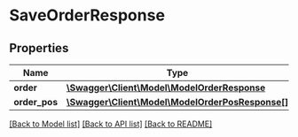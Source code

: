 # SaveOrderResponse

## Properties
Name | Type | Description | Notes
------------ | ------------- | ------------- | -------------
**order** | [**\Swagger\Client\Model\ModelOrderResponse**](ModelOrderResponse.md) |  | [optional] 
**order_pos** | [**\Swagger\Client\Model\ModelOrderPosResponse[]**](ModelOrderPosResponse.md) |  | [optional] 

[[Back to Model list]](../../README.md#documentation-for-models) [[Back to API list]](../../README.md#documentation-for-api-endpoints) [[Back to README]](../../README.md)

